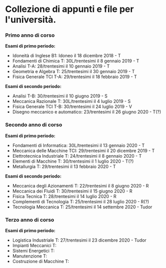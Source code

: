 # Collezione di appunti e file per l'università.
### Primo anno di corso
**Esami di primo periodo:**
  - Idoneità di Inglese B1:         Idoneo il 18 dicembre 2018 - T
  - Fondamenti di Chimica T:          30L/trentesimi il 8 gennaio 2019 - T
  - Analisi T-A:                    28/trentesimi il 10 gennaio 2019 - T
  - Geometria e Algebra T:            25/trentesimi il 30 gennaio 2019 - T
  - Fisica Generale TCI T-A:        29/trentesimi il 18 febbraio 2019 - T
  
**Esami di secondo periodo:**
  - Analisi T-B:                    30/trentesimi il 10 giugno 2019 - S
  - Meccanica Razionale T:            30L/trentesimi il 4 luglio 2019 - S
  - Fisica Generale TCI T-B:        30/trentesimi il 24 luglio 2019 - V
  - Disegno meccanico e automatico: 23/trentesimi il 26 giugno 2020 - T(?)
  
### Secondo anno di corso
**Esami di primo periodo:**
  - Fondamenti di Informatica:        30L/trentesimi il 13 gennaio 2020 - T
  - Meccanica delle Macchine TCI:     29/trentesimi il 20 dicembre 2019 - T
  - Elettrotecnica Industriale T:     24/trentesimi il 8 gennaio 2020 - T
  - Elementi di Macchine T:           30/trentesimi il 1 luglio 2020 - T(?)
  - Metallurgia T:                    29/trentesimi il 13 febbraio 2020 - T    
   
**Esami di secondo periodo:**
  - Meccanica degli Azionamenti T:    22/trentesimi il 8 giugno 2020 - R
  - Meccanica dei Fluidi T:           30/trentesimi il 15 giugno 2020 - R
  - Fisica Tecnica T:                 28/trentesimi il 14 luglio 2020 - R
  - Complementi di Tecnologia T:      25/trentesimi il 28 luglio 2020 - R(?)
  - Tecnologia Meccanica T:           25/trentesimi il 14 settembre 2020 - Tudor
  
### Terzo anno di corso
**Esami di primo periodo:**  
  - Logistica Industriale T:          27/trentesimi il 23 dicembre 2020 - Tudor
 - Impianti Meccanici T:      
 - Sistemi Energetici T:                              
 - Manutenzione T:        
 - Costruzione di Macchine T:                     
